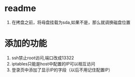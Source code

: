 

# readme

1. 在拷盘之前，将母盘挂载为sda,如果不是，那么就调换磁盘位置

# 添加的功能

1. ssh禁止root访问,端口改成13322
2. iptables只能是host中配置的IP可以相互访问
3. 登录页中添加了显示IP的字段（以后不用记住配置IP）

